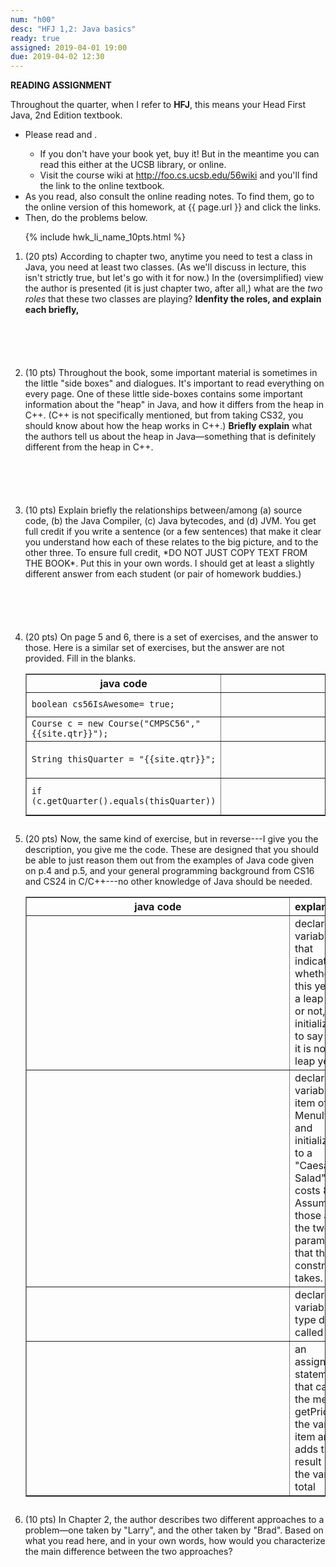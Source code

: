 ```yaml
---
num: "h00"
desc: "HFJ 1,2: Java basics"
ready: true
assigned: 2019-04-01 19:00
due: 2019-04-02 12:30
---
```


<b>READING ASSIGNMENT</b>

Throughout the quarter, when I refer to **HFJ**, this means your Head First Java, 2nd Edition textbook.

* Please read <span data-hfj="1" /> and <span data-hfj="2" />.
    * If you don't have your book yet, buy it!  But in the meantime you can read this either at the UCSB library, or online.
    * Visit the course wiki at http://foo.cs.ucsb.edu/56wiki and you'll find the link to the online textbook.   
* As you read, also consult the online reading notes.   To find them, go to the online version of this homework, at {{ page.url }} and click the links.
* Then, do the problems below.

<ol>

{% include hwk_li_name_10pts.html %}


<li style="margin-bottom:6em;"> (20 pts) According to chapter two, anytime you need to test a class in Java, you need at least two classes.  (As we'll discuss in lecture, this isn't strictly true, but let's go with it for now.)   In the (oversimplified) view the author is presented (it is just chapter two, after all,) what are the <em>two roles</em> that these two classes are playing? <b>Idenfity the roles, and explain each briefly,</b> 
</li>


<li style="padding-bottom: 6em;"> (10 pts) Throughout the book, some important material is sometimes in the little "side boxes" and dialogues.  It's important to read everything on every page.   One of these little side-boxes contains some important information about the "heap" in Java, and how it differs from the heap in C++.   (C++ is not specifically mentioned, but from taking CS32, you should know about how the heap works in C++.)    <b>Briefly explain</b> what the authors tell us about the heap in Java&mdash;something that is definitely different from the heap in C++. 
<div class="pagebreak" />
</li>


<li  style="margin-bottom:6em;"> (10 pts) Explain briefly the relationships between/among (a) source code, (b) the Java Compiler, (c) Java bytecodes, and (d) JVM.   You get full credit if you write a sentence (or a few sentences) that make it clear you understand how each of these relates to the big picture, and to the other three.  To ensure full credit, *DO NOT JUST COPY TEXT FROM THE BOOK*.  Put this in your own words.  I should get at least a slightly different answer from each student (or pair of homework buddies.)
</li>


<li style="clear:both; margin-bottom:2em;"> (20 pts) On page 5 and 6, there is a set of exercises, and the answer to those.  Here is a similar set of exercises, but the answer are not provided.  Fill in the blanks.

<table class="wikitable" border="1" width="100%">
<tr>
	<th> java code</th>
	<th> explanation</th>
</tr>

<tr>
	<td> <code>boolean cs56IsAwesome= true;</code>   </td>
	<td> <div style="height: 2em; width: 30em;">&nbsp;</div></td>
</tr>

<tr>
	<td> <code>Course c = new Course("CMPSC56","{{site.qtr}}");</code> </td>
	<td> <div style="height: 2em; width: 30em;">&nbsp;</div></td>

</tr>

<tr>
	<td> <code>String thisQuarter = "{{site.qtr}}";</code></td>
	<td> <div style="padding-top: 2em; padding-left: 30em;">&nbsp;</div></td>
</tr>
<tr>
	<td> <code>if (c.getQuarter().equals(thisQuarter))</code> </td>
	<td> <div style="padding-top: 2em; padding-left: 30em;">&nbsp;</div></td>
</tr>
</table>

</li>

<li style="margin-bottom:2em;"> (20 pts) Now, the same kind of exercise, but in reverse---I give you the description, you give me the code.    These are designed that you should be able to just reason them out from the examples of Java code given on p.4 and p.5, and your general programming background from CS16 and CS24 in C/C++---no other knowledge of Java should be needed.

<table class="wikitable" border="1" width="100%">
<tr>
	<th> java code</th>
	<th> explanation</th>
</tr>
<tr>
	<td> <div style="padding-top: 2em; padding-left: 25em;">&nbsp;</div></td>
	<td> declare a variable that indicates whether this year is a leap year or not, and initialize it to say that it is not a leap year</td>
</tr>

<tr>
	<td> <div style="padding-top: 2em; padding-left: 25em;">&nbsp;</div></td>
	<td> declare a variable item of type MenuItem, and initialize it to a "Caesar Salad" that costs 8.95.   Assume those are the two parameters that the constructor takes. </td>
</tr>
<tr>
	<td> <div style="padding-top: 2em; padding-left: 25em;">&nbsp;</div></td>
	<td> declare a variable of type double called total</td>
</tr>
<tr>
	<td> <div style="padding-top: 2em; padding-left: 25em;">&nbsp;</div></td>
	<td> an assignment statement that calls the method getPrice on the variable item and adds the result into the variable total</td>
</tr>
</table>
</li>


<li style="margin-bottom:6em;"> (10 pts) In Chapter 2, the author describes two different approaches to a problem&mdash;one taken by "Larry", and the other taken by "Brad".    Based on what you read here, and in your own words, how would you characterize the main difference between the two approaches?    



</li>

</ol>

